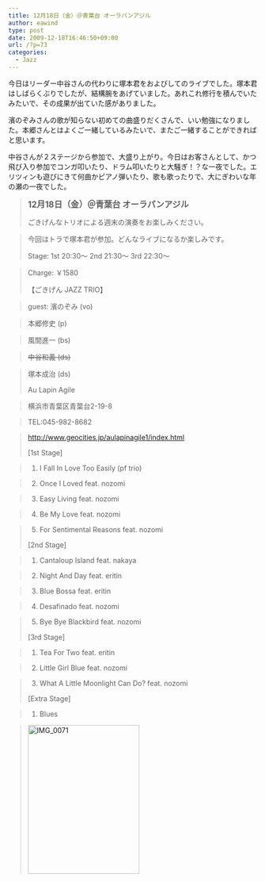 ```yaml
---
title: 12月18日（金）＠青葉台 オーラパンアジル
author: eawind
type: post
date: 2009-12-18T16:46:50+09:00
url: /?p=73
categories:
  - Jazz
---
```

今日はリーダー中谷さんの代わりに塚本君をおよびしてのライブでした。塚本君はしばらくぶりでしたが、結構腕をあげていました。あれこれ修行を積んでいたみたいで、その成果が出ていた感がありました。

濱のぞみさんの歌が知らない初めての曲盛りだくさんで、いい勉強になりました。本郷さんとはよくご一緒しているみたいで、またご一緒することができればと思います。

中谷さんが２ステージから参加で、大盛り上がり。今日はお客さんとして、かつ飛び入り参加でコンガ叩いたり、ドラム叩いたりと大騒ぎ！？な一夜でした。エリツィンも遊びにきて何曲かピアノ弾いたり、歌も歌ったりで、大にぎわいな年の瀬の一夜でした。

> **<big>12月18日（金）＠青葉台 オーラパンアジル</big>**
>
> ごきげんなトリオによる週末の演奏をお楽しみください。

> 今回はトラで塚本君が参加。どんなライブになるか楽しみです。
>
> Stage: 1st 20:30〜 2nd 21:30〜 3rd 22:30〜

> Charge: ￥1580
>
> 【ごきげん JAZZ TRIO】

> guest: 濱のぞみ (vo)

> 本郷修史 (p)

> 風間進一 (bs)

> <span style="text-decoration: line-through;">中谷和義 (ds)</span>

> 塚本成治 (ds)
>
> Au Lapin Agile

> 横浜市青葉区青葉台2-19-8

> TEL:045-982-8682

> http://www.geocities.jp/aulapinagile1/index.html
>
> [1st Stage]

> 1. I Fall In Love Too Easily (pf trio)

> 2. Once I Loved feat. nozomi

> 3. Easy Living feat. nozomi

> 4. Be My Love feat. nozomi

> 5. For Sentimental Reasons feat. nozomi
>
> [2nd Stage]

> 1. Cantaloup Island feat. nakaya

> 2. Night And Day feat. eritin

> 3. Blue Bossa feat. eritin

> 4. Desafinado feat. nozomi

> 5. Bye Bye Blackbird feat. nozomi
>
> [3rd Stage]

> 1. Tea For Two feat. eritin

> 2. Little Girl Blue feat. nozomi

> 3. What A Little Moonlight Can Do? feat. nozomi
>
> [Extra Stage]

> 1. Blues

> <span class="mt-enclosure mt-enclosure-image" style="display: inline;"><a href="/img/wp/2009/12/IMG_0071.jpg"><img class="alignnone size-medium wp-image-866" src="/img/wp/2009/12/IMG_0071.jpg" alt="IMG_0071" width="225" height="300" srcset="/img/wp/2009/12/IMG_0071.jpg 225w, /img/wp/2009/12/IMG_0071-768x1024.jpg 768w, /img/wp/2009/12/IMG_0071.jpg 1536w" sizes="(max-width: 225px) 100vw, 225px" /></a></span>
